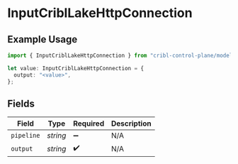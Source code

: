 # InputCriblLakeHttpConnection

## Example Usage

```typescript
import { InputCriblLakeHttpConnection } from "cribl-control-plane/models/operations";

let value: InputCriblLakeHttpConnection = {
  output: "<value>",
};
```

## Fields

| Field              | Type               | Required           | Description        |
| ------------------ | ------------------ | ------------------ | ------------------ |
| `pipeline`         | *string*           | :heavy_minus_sign: | N/A                |
| `output`           | *string*           | :heavy_check_mark: | N/A                |
